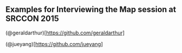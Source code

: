 ## Examples for Interviewing the Map session at SRCCON 2015

(@geraldarthur)[https://github.com/geraldarthur]

(@jueyang)[https://github.com/jueyang]
